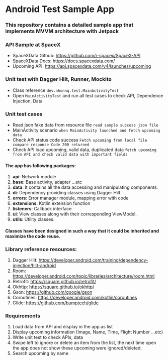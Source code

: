 # Android Test Sample App

### This repository contains a detailed sample app that implements MVVM architecture with Jetpack

### API Sample at SpaceX
- SpaceXData Github: https://github.com/r-spacex/SpaceX-API
- SpaceXData Docs: https://docs.spacexdata.com/
- Upcoming API: https://api.spacexdata.com/v4/launches/upcoming

### Unit test with Dagger Hilt, Runner, Mockito
- Class reference `dev.nhonnq.test.MainActivityTest`
- Open `MainActivityTest` and run all test cases to check API, Dependence Injection, Data

### Unit test cases
- Read json fake data from resource file `read sample success json file`
- MainActivity scenario `when MainActivity launched and fetch upcoming data`
- Check API status code success `Fetch upcoming from local file compare response Code 200 returned`
- Check API load upcoming, valid data, duplicated data `fetch upcoming from API and check valid data with important fields`

#### The app has following packages:
1. **api**: Network module
2. **base**: Base activity, adapter ...etc
3. **data**: It contains all the data accessing and manipulating components.
4. **di**: Dependency providing classes using Dagger Hilt.
5. **errors**: Error manager module, mapping error with code
6. **extensions**: Kotlin extension function
7. **listeners**: Callback interface
8. **ui**: View classes along with their corresponding ViewModel.
9. **utils**: Utility classes.

#### Classes have been designed in such a way that it could be inherited and maximize the code reuse.

### Library reference resources:
1. Dagger Hilt: https://developer.android.com/training/dependency-injection/hilt-android
2. Room: https://developer.android.com/topic/libraries/architecture/room.html
3. Retrofit: https://square.github.io/retrofit/
4. Okhttp: https://square.github.io/okhttp/ 
5. Gson: https://github.com/google/gson
6. Coroutines: https://developer.android.com/kotlin/coroutines
7. Glide: https://github.com/bumptech/glide

### Requirements
1. Load data from API and display in the app as list
2. Display upcoming information (Image, Name, Time, Flight Number ...etc)
3. Write unit test to check APIs, data
4. Swipe left to ignore or delete an item from the list, the next time open the app does not show these upcoming were ignored/deleted.
5. Search upcoming by name